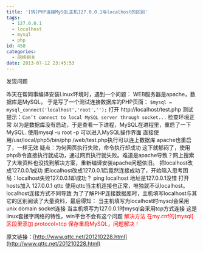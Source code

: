 ```yaml
---
title: '[转]PHP连接MySQL主机127.0.0.1与localhost的区别'
tags:
  - 127.0.0.1
  - localhost
  - mysql
  - php
id: 458
categories:
  - 网络相关
date: 2013-07-12 23:45:53
---
```


发现问题

昨天在帮同事编译安装Linux环境时，遇到一个问题：
WEB服务器是apache，数据库是MySQL。
于是写了一个测试连接数据库的PHP页面：
`$mysql = mysql_connect('localhost','root','');`
打开 http://localhost/test.php 测试
提示：`Can’t connect to local MySQL server through socket...`
检查环境正常
以为是数据库没有启动，于是查看一下进程，MySQL在进程里，重启了一下MySQL.
使用mysql -u root -p 可以进入MySQL操作界面
直接使用/usr/local/php5/bin/php /web/test.php执行可以连上数据库
apache也重启了，一样无效
疑点：为何网页执行失败，命令执行却成功
这下就郁闷了，使用php命令直接执行就成功，通过网页执行就失败。难道是apache导致？网上搜索了大堆资料也没找到解决方案，重新编译安装apache问题依旧。
把localhost改成127.0.0.1成功
把localhost改成127.0.0.1后竟然连接成功了，开始陷入思考困局：localhost失败127.0.0.1却成功？
ping localhost 地址是127.0.0.1没错
打开hosts加入
127.0.0.1 qttc
使用qttc当主机连接也正常，唯独就不认localhost。
localhost连接方式不同导致
为了了解PHP连接数据库时，主机填写localhost与其它的区别阅读了大量资料，最后得知：
当主机填写为localhost时mysql会采用 unix domain socket连接
当主机填写为127.0.0.1时mysql会采用tcp方式连接
这是linux套接字网络的特性，win平台不会有这个问题
<span style="color: #ff0000;">解决方法</span>
<span style="color: #ff0000;">在my.cnf的[mysql]区段里添加</span>
<span style="color: #ff0000;">protocol=tcp</span>
<span style="color: #ff0000;">保存重启MySQL，问题解决！</span>

原文链接：[http://www.qttc.net/201210228.html](http://www.qttc.net/201210228.html)
